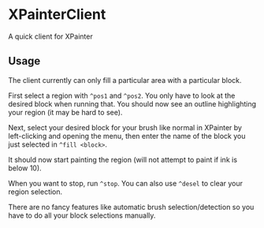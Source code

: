 # XPainterClient
A quick client for XPainter

## Usage
The client currently can only fill a particular area with a particular block.

First select a region with `^pos1` and `^pos2`. You only have to look at the desired block when running that.
You should now see an outline highlighting your region (it may be hard to see).

Next, select your desired block for your brush like normal in XPainter by left-clicking and opening the menu, then enter the name of the block you just selected in `^fill <block>`.

It should now start painting the region (will not attempt to paint if ink is below 10).

When you want to stop, run `^stop`. You can also use `^desel` to clear your region selection.

There are no fancy features like automatic brush selection/detection so you have to do all your block selections manually.

